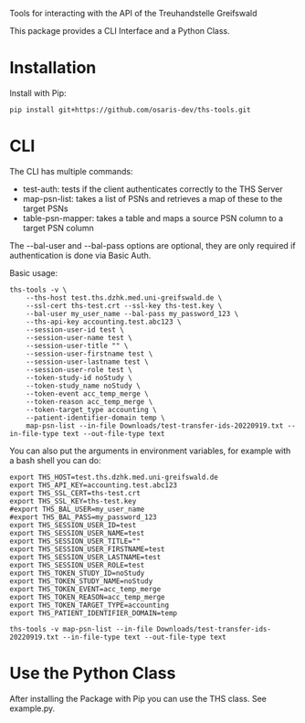 Tools for interacting with the API of the Treuhandstelle Greifswald

This package provides a CLI Interface and a Python Class.

# Installation
Install with Pip:
```
pip install git+https://github.com/osaris-dev/ths-tools.git
```

# CLI
The CLI has multiple commands:
- test-auth: tests if the client authenticates correctly to the THS Server
- map-psn-list: takes a list of PSNs and retrieves a map of these to the target PSNs
- table-psn-mapper: takes a table and maps a source PSN column to a target PSN column

The --bal-user and --bal-pass options are optional, they are only required if authentication is done via Basic Auth.

Basic usage:
```
ths-tools -v \
    --ths-host test.ths.dzhk.med.uni-greifswald.de \
    --ssl-cert ths-test.crt --ssl-key ths-test.key \
    --bal-user my_user_name --bal-pass my_password_123 \
    --ths-api-key accounting.test.abc123 \
    --session-user-id test \
    --session-user-name test \
    --session-user-title "" \
    --session-user-firstname test \
    --session-user-lastname test \
    --session-user-role test \
    --token-study-id noStudy \
    --token-study_name noStudy \
    --token-event acc_temp_merge \
    --token-reason acc_temp_merge \
    --token-target_type accounting \
    --patient-identifier-domain temp \
    map-psn-list --in-file Downloads/test-transfer-ids-20220919.txt --in-file-type text --out-file-type text
```

You can also put the arguments in environment variables, for example with a bash shell you can do:

```
export THS_HOST=test.ths.dzhk.med.uni-greifswald.de
export THS_API_KEY=accounting.test.abc123
export THS_SSL_CERT=ths-test.crt
export THS_SSL_KEY=ths-test.key
#export THS_BAL_USER=my_user_name
#export THS_BAL_PASS=my_password_123
export THS_SESSION_USER_ID=test
export THS_SESSION_USER_NAME=test
export THS_SESSION_USER_TITLE=""
export THS_SESSION_USER_FIRSTNAME=test
export THS_SESSION_USER_LASTNAME=test
export THS_SESSION_USER_ROLE=test
export THS_TOKEN_STUDY_ID=noStudy
export THS_TOKEN_STUDY_NAME=noStudy
export THS_TOKEN_EVENT=acc_temp_merge
export THS_TOKEN_REASON=acc_temp_merge
export THS_TOKEN_TARGET_TYPE=accounting
export THS_PATIENT_IDENTIFIER_DOMAIN=temp

ths-tools -v map-psn-list --in-file Downloads/test-transfer-ids-20220919.txt --in-file-type text --out-file-type text
```

# Use the Python Class
After installing the Package with Pip you can use the THS class. See example.py.
